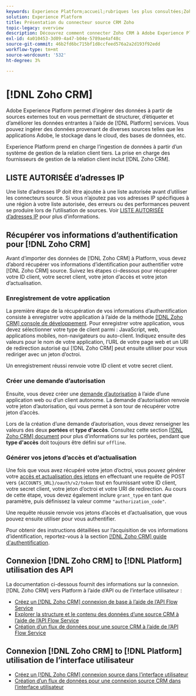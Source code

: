 ```yaml
---
keywords: Experience Platform;accueil;rubriques les plus consultées;Zoho CRM;zoho crm;Zoho;zoho
solution: Experience Platform
title: Présentation du connecteur source CRM Zoho
topic-legacy: overview
description: Découvrez comment connecter Zoho CRM à Adobe Experience Platform à l’aide d’API ou de l’interface utilisateur.
exl-id: 4a010453-3d09-4a47-b04e-5789ae4af48c
source-git-commit: 46b2fd6bc715bf1d8ccfeed576a2a2d193f92edd
workflow-type: tm+mt
source-wordcount: '532'
ht-degree: 3%

---
```


# [!DNL Zoho CRM]

Adobe Experience Platform permet d’ingérer des données à partir de sources externes tout en vous permettant de structurer, d’étiqueter et d’améliorer les données entrantes à l’aide de [!DNL Platform] services. Vous pouvez ingérer des données provenant de diverses sources telles que les applications Adobe, le stockage dans le cloud, des bases de données, etc.

Experience Platform prend en charge l’ingestion de données à partir d’un système de gestion de la relation client tiers. La prise en charge des fournisseurs de gestion de la relation client inclut [!DNL Zoho CRM].

## LISTE AUTORISÉE d’adresses IP

Une liste d’adresses IP doit être ajoutée à une liste autorisée avant d’utiliser les connecteurs source. Si vous n’ajoutez pas vos adresses IP spécifiques à une région à votre liste autorisée, des erreurs ou des performances peuvent se produire lors de l’utilisation de sources. Voir [LISTE AUTORISÉE d’adresses IP](../../ip-address-allow-list.md) pour plus d’informations.

## Récupérer vos informations d’authentification pour [!DNL Zoho CRM]

Avant d’importer des données de [!DNL Zoho CRM] à Platform, vous devez d’abord récupérer vos informations d’identification pour authentifier votre [!DNL Zoho CRM] source. Suivez les étapes ci-dessous pour récupérer votre ID client, votre secret client, votre jeton d’accès et votre jeton d’actualisation.

### Enregistrement de votre application

La première étape de la récupération de vos informations d’authentification consiste à enregistrer votre application à l’aide de la méthode [[!DNL Zoho CRM] console de développement](https://accounts.zoho.com/). Pour enregistrer votre application, vous devez sélectionner votre type de client parmi : JavaScript, web, applications mobiles, non-navigateurs ou auto-client. Indiquez ensuite des valeurs pour le nom de votre application, l’URL de votre page web et un URI de redirection autorisé qui [!DNL Zoho CRM] peut ensuite utiliser pour vous rediriger avec un jeton d’octroi.

Un enregistrement réussi renvoie votre ID client et votre secret client.

### Créer une demande d’autorisation

Ensuite, vous devez créer une [demande d’autorisation](https://www.zoho.com/crm/developer/docs/api/v2/auth-request.html) à l’aide d’une application web ou d’un client autonome. La demande d’autorisation renvoie votre jeton d’autorisation, qui vous permet à son tour de récupérer votre jeton d’accès.

Lors de la création d’une demande d’autorisation, vous devez renseigner les valeurs des deux **portées** et **type d&#39;accès**. Consultez cette section [[!DNL Zoho CRM] document](https://www.zoho.com/crm/developer/docs/api/v2/scopes.html) pour plus d’informations sur les portées, pendant que **type d&#39;accès** doit toujours être défini sur `offline`.

### Générer vos jetons d’accès et d’actualisation

Une fois que vous avez récupéré votre jeton d’octroi, vous pouvez générer votre [accès et actualisation des jetons](https://www.zoho.com/crm/developer/docs/api/v2/access-refresh.html) en effectuant une requête de POST vers `{ACCOUNTS_URL}/oauth/v2/token` tout en fournissant votre ID client, votre secret client, votre jeton d’octroi et votre URI de redirection. Au cours de cette étape, vous devez également inclure `grant_type` en tant que paramètre, puis définissez la valeur comme `"authorization_code"`.

Une requête réussie renvoie vos jetons d’accès et d’actualisation, que vous pouvez ensuite utiliser pour vous authentifier.

Pour obtenir des instructions détaillées sur l’acquisition de vos informations d’identification, reportez-vous à la section [[!DNL Zoho CRM] guide d&#39;authentification](https://www.zoho.com/crm/developer/docs/api/v2/oauth-overview.html).

## Connexion [!DNL Zoho CRM] to [!DNL Platform] utilisation des API

La documentation ci-dessous fournit des informations sur la connexion. [!DNL Zoho CRM] vers Platform à l’aide d’API ou de l’interface utilisateur :

- [Créez un [!DNL Zoho CRM] connexion de base à l’aide de l’API Flow Service](../../tutorials/api/create/crm/zoho.md)
- [Explorer la structure et le contenu des données d’une source CRM à l’aide de l’API Flow Service](../../tutorials/api/explore/crm.md)
- [Création d’un flux de données pour une source CRM à l’aide de l’API Flow Service](../../tutorials/api/collect/crm.md)

## Connexion [!DNL Zoho CRM] to [!DNL Platform] utilisation de l’interface utilisateur

- [Créez un [!DNL Zoho CRM] connexion source dans l’interface utilisateur](../../tutorials/ui/create/crm/zoho.md)
- [Création d’un flux de données pour une connexion source CRM dans l’interface utilisateur](../../tutorials/ui/dataflow/crm.md)
